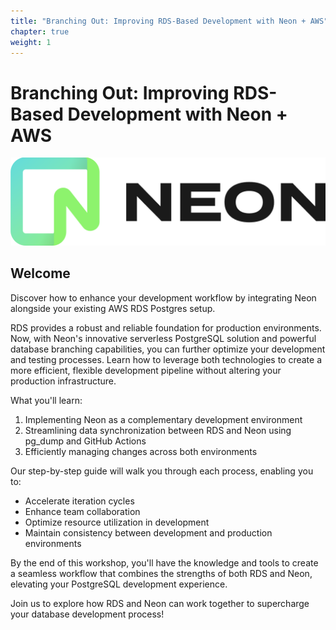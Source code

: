```yaml
---
title: "Branching Out: Improving RDS-Based Development with Neon + AWS"
chapter: true
weight: 1
---
```


# Branching Out: Improving RDS-Based Development with Neon + AWS 

![Neon Logo](/images/neon-logo.png)

## Welcome

Discover how to enhance your development workflow by integrating Neon alongside your existing AWS RDS Postgres setup.

RDS provides a robust and reliable foundation for production environments. Now, with Neon's innovative serverless PostgreSQL solution and powerful database branching capabilities, you can further optimize your development and testing processes. Learn how to leverage both technologies to create a more efficient, flexible development pipeline without altering your production infrastructure.

What you'll learn:

1. Implementing Neon as a complementary development environment
2. Streamlining data synchronization between RDS and Neon using pg_dump and GitHub Actions
3. Efficiently managing changes across both environments

Our step-by-step guide will walk you through each process, enabling you to:

- Accelerate iteration cycles
- Enhance team collaboration
- Optimize resource utilization in development
- Maintain consistency between development and production environments

By the end of this workshop, you'll have the knowledge and tools to create a seamless workflow that combines the strengths of both RDS and Neon, elevating your PostgreSQL development experience.

Join us to explore how RDS and Neon can work together to supercharge your database development process!
